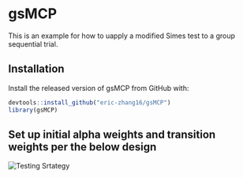 # gsMCP
This is an example for how to uapply a modified Simes test to a group sequential trial. 

## Installation

Install the released version of gsMCP from GitHub with:

``` r
devtools::install_github("eric-zhang16/gsMCP")
library(gsMCP)
```
## Set up initial alpha weights and transition weights per the below design

![Testing Srtategy](C:/Users/pingye.zhang/Downloads/design.PNG)
